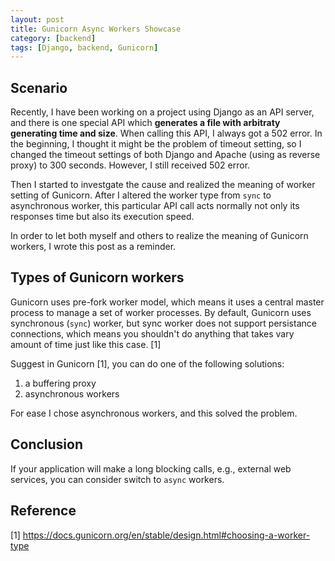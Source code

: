```yaml
---
layout: post
title: Gunicorn Async Workers Showcase
category: [backend]
tags: [Django, backend, Gunicorn]
---
```


## Scenario
Recently, I have been working on a project using Django as an API server,
and there is one special API which **generates a file with arbitraty
generating time and size**. When calling this API, I always got
a 502 error. In the beginning, I thought it might be the problem of
timeout setting, so I changed the timeout settings of both Django
and Apache (using as reverse proxy) to 300 seconds. However, I
still received 502 error.

Then I started to investgate the cause and realized the meaning of
worker setting of Gunicorn. After I altered the worker type from
`sync` to asynchronous worker, this
particular API call acts normally not only its responses time but also
its execution speed.

In order to let both myself and others to realize the meaning of
Gunicorn workers, I wrote this post as a reminder.

## Types of Gunicorn workers
Gunicorn uses pre-fork worker model, which means it uses a central
master process to manage a set of worker processes. By default,
Gunicorn uses synchronous (`sync`) worker, but sync worker does not
support persistance connections, which means you shouldn't do
anything that takes vary amount of time just like this case. [1]

Suggest in Gunicorn [1], you can do one of the following solutions:
1. a buffering proxy
2. asynchronous workers

For ease I chose asynchronous workers, and this solved the problem.

## Conclusion
If your application will make a long blocking calls, e.g., external
web services, you can consider switch to `async` workers.

## Reference
[1] https://docs.gunicorn.org/en/stable/design.html#choosing-a-worker-type
